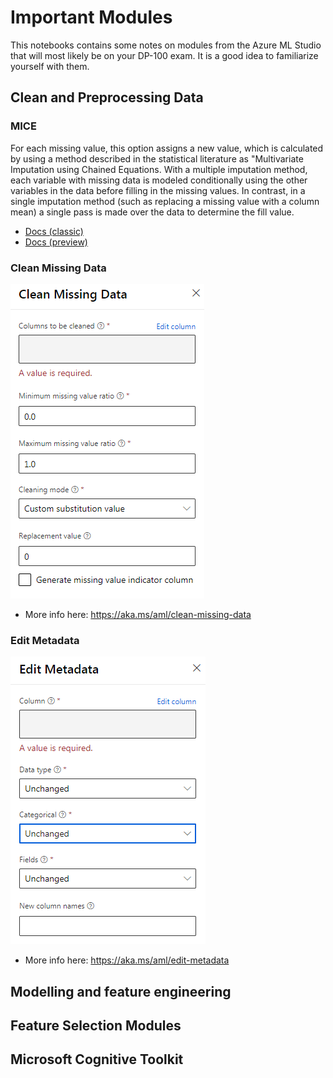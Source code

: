 # Important Modules

This notebooks contains some notes on modules from the Azure ML Studio that will most likely be on your DP-100 exam. It is a good idea to familiarize yourself with them.

## Clean and Preprocessing Data

### MICE

For each missing value, this option assigns a new value, which is calculated by using a method described in the statistical literature as "Multivariate Imputation using Chained Equations. With a multiple imputation method, each variable with missing data is modeled conditionally using the other variables in the data before filling in the missing values. In contrast, in a single imputation method (such as replacing a missing value with a column mean) a single pass is made over the data to determine the fill value.

* [Docs (classic)](https://docs.microsoft.com/en-us/azure/machine-learning/studio-module-reference/clean-missing-data)
* [Docs (preview)](https://docs.microsoft.com/en-us/azure/machine-learning/algorithm-module-reference/clean-missing-data)

### Clean Missing Data

![](./images/clean-missing-data.png)

* More info here: https://aka.ms/aml/clean-missing-data

### Edit Metadata

![](./images/edit-metadata.png)

* More info here: https://aka.ms/aml/edit-metadata

## Modelling and feature engineering

## Feature Selection Modules

## Microsoft Cognitive Toolkit


